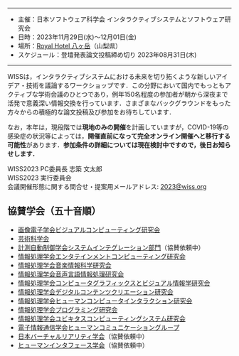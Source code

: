----

- 主催：日本ソフトウェア科学会 インタラクティブシステムとソフトウェア研究会
- 日時：2023年11月29日(水)～12月01日(金)
- 場所：[Royal Hotel 八ヶ岳](https://www.daiwaresort.jp/yatsugadake/index.html)（山梨県）
- スケジュール：登壇発表論文投稿締め切り 2023年08月31日(木)

----
WISSは，インタラクティブシステムにおける未来を切り拓くような新しいアイデア・技術を議論するワークショップです．この分野において国内でもっともアクティブな学術会議のひとつであり，例年150名程度の参加者が朝から深夜まで活発で意義深い情報交換を行っています．さまざまなバックグラウンドをもった方々からの積極的な論文投稿及び参加をお待ちしています．

なお，本年は，現段階では**現地のみの開催**を計画していますが，COVID-19等の感染症の状況等によっては，**開催直前になって完全オンライン開催へと移行する可能性**があります．**参加条件の詳細については現在検討中ですので，後日お知らせします．**


WISS2023 PC委員長 志築 文太郎<br />
WISS2023 実行委員会<br />
会議開催形態に関する問合せ・提案用メールアドレス: [2023@wiss.org](mailto:2023@wiss.org)

## 協賛学会（五十音順）

- [画像電子学会ビジュアルコンピューティング研究会](https://www.iieej.org/sigvc/)
- [芸術科学会](https://art-science.org/)
- [計測自動制御学会システムインテグレーション部門](https://sice-si.org/ja/)（協賛依頼中）
- [情報処理学会エンタテインメントコンピューティング研究会](http://entcomp.org/sig/)
- [情報処理学会音楽情報科学研究会](http://www.sigmus.jp/)
- [情報処理学会音声言語情報処理研究会](http://www.sig-slp.jp/)
- [情報処理学会コンピュータグラフィックスとビジュアル情報学研究会](http://cgvi.jp/)
- [情報処理学会デジタルコンテンツクリエーション研究会](http://www.ipsj.or.jp/sig/dcc/)
- [情報処理学会ヒューマンコンピュータインタラクション研究会](http://www.sighci.jp/)
- [情報処理学会プログラミング研究会](https://sigpro.ipsj.or.jp/)
- [情報処理学会ユビキタスコンピューティングシステム研究会](https://sigpro.ipsj.or.jp/)
- [電子情報通信学会ヒューマンコミュニケーショングループ](http://sigubi.ipsj.or.jp/)
- [日本バーチャルリアリティ学会](https://vrsj.org/)（協賛依頼中）
- [ヒューマンインタフェース学会](https://jp.his.gr.jp/)（協賛依頼中）
